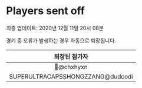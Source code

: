 # Players sent off
최종 업데이트: 2020년 12월 11일 20시 08분


경기 중 오류가 발생하는 경우 자동으로 퇴장됩니다.


| 퇴장된 참가자 |
|:---:|
| 👑@chxhyxn |
| SUPERULTRACAPSSHONGZZANG@dudcodi |